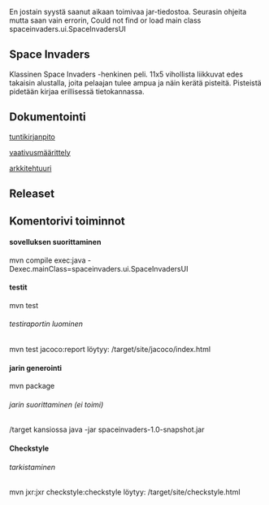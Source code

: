 En jostain syystä saanut aikaan toimivaa jar-tiedostoa. Seurasin ohjeita mutta saan vain errorin, Could not find or load main class spaceinvaders.ui.SpaceInvadersUI


## Space Invaders
Klassinen Space Invaders -henkinen peli. 11x5 vihollista liikkuvat edes takaisin alustalla, joita pelaajan tulee ampua ja näin kerätä pisteitä. Pisteistä pidetään kirjaa erillisessä tietokannassa.

## Dokumentointi
[tuntikirjanpito](https://github.com/sapetus/otm-harjoitustyo/blob/master/dokumentointi/tyoaikakirjanpito.md)

[vaativusmäärittely](https://github.com/sapetus/otm-harjoitustyo/blob/master/dokumentointi/vaatimusmaarittely.md)

[arkkitehtuuri](https://github.com/sapetus/otm-harjoitustyo/blob/master/dokumentointi/arkkitehtuuri.md)

## Releaset


## Komentorivi toiminnot
#### sovelluksen suorittaminen
mvn compile exec:java -Dexec.mainClass=spaceinvaders.ui.SpaceInvadersUI
#### testit
mvn test
###### testiraportin luominen
mvn test jacoco:report
löytyy: /target/site/jacoco/index.html
#### jarin generointi
mvn package
###### jarin suorittaminen (ei toimi)
/target kansiossa java -jar spaceinvaders-1.0-snapshot.jar
#### Checkstyle

###### tarkistaminen
mvn jxr:jxr checkstyle:checkstyle
löytyy: /target/site/checkstyle.html 
